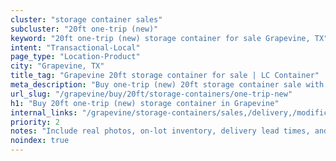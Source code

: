 ```yaml
---
cluster: "storage container sales"
subcluster: "20ft one-trip (new)"
keyword: "20ft one-trip (new) storage container for sale Grapevine, TX"
intent: "Transactional-Local"
page_type: "Location-Product"
city: "Grapevine, TX"
title_tag: "Grapevine 20ft storage container for sale | LC Container"
meta_description: "Buy one-trip (new) 20ft storage container sale with local delivery in Grapevine, TX. LC Container — local Since 2003. Request a fast quote today."
url_slug: "/grapevine/buy/20ft/storage-containers/one-trip-new"
h1: "Buy 20ft one-trip (new) storage container in Grapevine"
internal_links: "/grapevine/storage-containers/sales,/delivery,/modifications"
priority: 2
notes: "Include real photos, on-lot inventory, delivery lead times, and financing info."
noindex: true
---
```


<!-- TODO: Add unique city/inventory copy, images, and internal links here. -->
